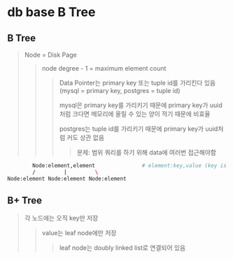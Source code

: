 # db base B Tree

## B Tree

> Node = Disk Page
>
> > node degree - 1 = maximum element count
> >
> > > Data Pointer는 primary key 또는 tuple id를 가리킨다 있음 (mysql = primary key, postgres = tuple id)
> > >
> > > mysql은 primary key를 가리키기 때문에 primary key가 uuid처럼 크다면 메모리에 올릴 수 있는 양이 적기 때문에 비효율
> > >
> > > postgres는 tuple id를 가리키기 때문에 primary key가 uuid처럼 커도 상관 없음
> > >
> > > > 문제: 범위 쿼리를 하기 위해 data에 여러번 접근해야함

```sh
        Node:element,element               # element:key,value (key is index, value is tuple id)
        /         |         \
Node:element Node:element Node:element
```

## B+ Tree

> 각 노드에는 오직 key만 저장
>
> > value는 leaf node에만 저장
> >
> > > leaf node는 doubly linked list로 연결되어 있음

```sh

```
